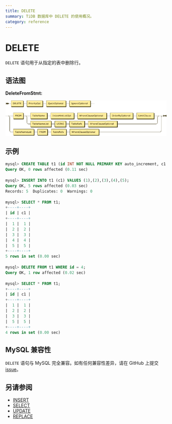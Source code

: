 ```yaml
---
title: DELETE
summary: TiDB 数据库中 DELETE 的使用概况。
category: reference
---
```


# DELETE

`DELETE` 语句用于从指定的表中删除行。

## 语法图

**DeleteFromStmt:**

![DeleteFromStmt](/media/sqlgram/DeleteFromStmt.png)

## 示例

```sql
mysql> CREATE TABLE t1 (id INT NOT NULL PRIMARY KEY auto_increment, c1 INT NOT NULL);
Query OK, 0 rows affected (0.11 sec)

mysql> INSERT INTO t1 (c1) VALUES (1),(2),(3),(4),(5);
Query OK, 5 rows affected (0.03 sec)
Records: 5  Duplicates: 0  Warnings: 0

mysql> SELECT * FROM t1;
+----+----+
| id | c1 |
+----+----+
|  1 |  1 |
|  2 |  2 |
|  3 |  3 |
|  4 |  4 |
|  5 |  5 |
+----+----+
5 rows in set (0.00 sec)

mysql> DELETE FROM t1 WHERE id = 4;
Query OK, 1 row affected (0.02 sec)

mysql> SELECT * FROM t1;
+----+----+
| id | c1 |
+----+----+
|  1 |  1 |
|  2 |  2 |
|  3 |  3 |
|  5 |  5 |
+----+----+
4 rows in set (0.00 sec)
```

## MySQL 兼容性

`DELETE` 语句与 MySQL 完全兼容。如有任何兼容性差异，请在 GitHub 上提交 [issue](v2.1/report-issue.md)。

## 另请参阅

* [INSERT](v2.1/reference/sql/statements/insert.md)
* [SELECT](v2.1/reference/sql/statements/select.md)
* [UPDATE](v2.1/reference/sql/statements/update.md)
* [REPLACE](v2.1/reference/sql/statements/replace.md)